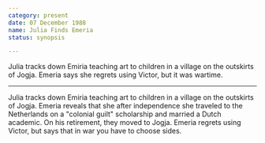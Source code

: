 ```yaml
---
category: present
date: 07 December 1988
name: Julia Finds Emeria
status: synopsis

---
```

Julia tracks down Emiria teaching art to children in a village on the outskirts of Jogja. Emeria says she regrets using Victor, but it was wartime.

------

Julia tracks down Emiria teaching art to children
in a village on the outskirts of Jogja. Emeria reveals that she after
independence she traveled to the Netherlands on a "colonial guilt"
scholarship and married a Dutch academic. On his retirement, they moved to Jogja. Emeria regrets using Victor, but says
that in war you have to choose sides.
